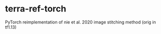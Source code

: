 # terra-ref-torch
PyTorch reimplementation of nie et al. 2020 image stitching method (orig in tf1.13)
